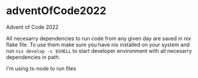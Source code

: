 # adventOfCode2022
Advent of Code 2022

All necesarry dependencies to run code from any given day are saved in
nix flake file. To use them make sure you have nix installed on your system
and run `nix develop -c $SHELL` to start developer environment with all
necesarry dependencies in path.

I'm using ts-node to run files
